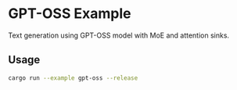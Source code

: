 # GPT-OSS Example

Text generation using GPT-OSS model with MoE and attention sinks.

## Usage

```bash
cargo run --example gpt-oss --release
```
